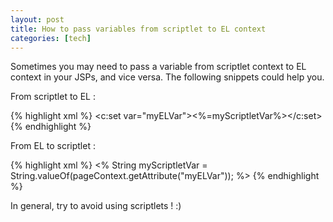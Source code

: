 ```yaml
---
layout: post
title: How to pass variables from scriptlet to EL context
categories: [tech]
---
```

Sometimes you may need to pass a variable from scriptlet context to EL context in your JSPs, and vice versa. The following snippets could help you.
<!--more-->
From scriptlet to EL :

{% highlight xml %}
<c:set var="myELVar"><%=myScriptletVar%></c:set>
{% endhighlight %}

From EL to scriptlet :

{% highlight xml %}
<% String myScriptletVar = String.valueOf(pageContext.getAttribute("myELVar")); %>
{% endhighlight %}

In general, try to avoid using scriptlets ! :)
